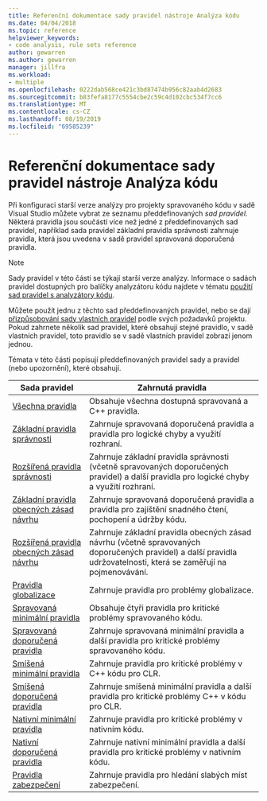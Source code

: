```yaml
---
title: Referenční dokumentace sady pravidel nástroje Analýza kódu
ms.date: 04/04/2018
ms.topic: reference
helpviewer_keywords:
- code analysis, rule sets reference
author: gewarren
ms.author: gewarren
manager: jillfra
ms.workload:
- multiple
ms.openlocfilehash: 0222dab568ce421c3bd87474b956c82aab4d2683
ms.sourcegitcommit: b83fefa8177c5554cbe2c59c4d102cbc534f7cc6
ms.translationtype: MT
ms.contentlocale: cs-CZ
ms.lasthandoff: 08/19/2019
ms.locfileid: "69585239"
---
```

# <a name="code-analysis-rule-set-reference"></a>Referenční dokumentace sady pravidel nástroje Analýza kódu

Při konfiguraci starší verze analýzy pro projekty spravovaného kódu v sadě Visual Studio můžete vybrat ze seznamu předdefinovaných *sad pravidel*. Některá pravidla jsou součástí více než jedné z předdefinovaných sad pravidel, například sada pravidel základní pravidla správnosti zahrnuje pravidla, která jsou uvedena v sadě pravidel spravovaná doporučená pravidla.

> [!NOTE]
> Sady pravidel v této části se týkají starší verze analýzy. Informace o sadách pravidel dostupných pro balíčky analyzátoru kódu najdete v tématu [použití sad pravidel s analyzátory kódu](analyzer-rule-sets.md).

Můžete použít jednu z těchto sad předdefinovaných pravidel, nebo se dají [přizpůsobování sady vlastních pravidel](../code-quality/how-to-create-a-custom-rule-set.md) podle svých požadavků projektu. Pokud zahrnete několik sad pravidel, které obsahují stejné pravidlo, v sadě vlastních pravidel, toto pravidlo se v sadě vlastních pravidel zobrazí jenom jednou.

Témata v této části popisují předdefinovaných pravidel sady a pravidel (nebo upozornění), které obsahují.

| Sada pravidel | Zahrnutá pravidla |
| - | - |
| [Všechna pravidla](all-rules-rule-set.md) | Obsahuje všechna dostupná spravovaná a C++ pravidla. |
| [Základní pravidla správnosti](basic-correctness-rules-rule-set-for-managed-code.md) | Zahrnuje spravovaná doporučená pravidla a pravidla pro logické chyby a využití rozhraní. |
| [Rozšířená pravidla správnosti](extended-correctness-rules-rule-set-for-managed-code.md) | Zahrnuje základní pravidla správnosti (včetně spravovaných doporučených pravidel) a další pravidla pro logické chyby a využití rozhraní. |
| [Základní pravidla obecných zásad návrhu](basic-design-guideline-rules-rule-set-for-managed-code.md) | Zahrnuje spravovaná doporučená pravidla a pravidla pro zajištění snadného čtení, pochopení a údržby kódu. |
| [Rozšířená pravidla obecných zásad návrhu](extended-design-guidelines-rules-rule-set-for-managed-code.md) | Zahrnuje základní pravidla obecných zásad návrhu (včetně spravovaných doporučených pravidel) a další pravidla udržovatelnosti, která se zaměřují na pojmenovávání. |
| [Pravidla globalizace](globalization-rules-rule-set-for-managed-code.md) | Zahrnuje pravidla pro problémy globalizace. |
| [Spravovaná minimální pravidla](managed-minimum-rules-rule-set-for-managed-code.md) | Obsahuje čtyři pravidla pro kritické problémy spravovaného kódu. |
| [Spravovaná doporučená pravidla](managed-recommended-rules-rule-set-for-managed-code.md) | Zahrnuje spravovaná minimální pravidla a další pravidla pro kritické problémy spravovaného kódu. |
| [Smíšená minimální pravidla](mixed-minimum-rules-rule-set.md) | Zahrnuje pravidla pro kritické problémy v C++ kódu pro CLR. |
| [Smíšená doporučená pravidla](mixed-recommended-rules-rule-set.md) | Zahrnuje smíšená minimální pravidla a další pravidla pro kritické problémy C++ v kódu pro CLR. |
| [Nativní minimální pravidla](native-minimum-rules-rule-set.md) | Zahrnuje pravidla pro kritické problémy v nativním kódu. |
| [Nativní doporučená pravidla](native-recommended-rules-rule-set.md) | Zahrnuje nativní minimální pravidla a další pravidla pro kritické problémy v nativním kódu. |
| [Pravidla zabezpečení](security-rules-rule-set-for-managed-code.md) | Zahrnuje pravidla pro hledání slabých míst zabezpečení. |